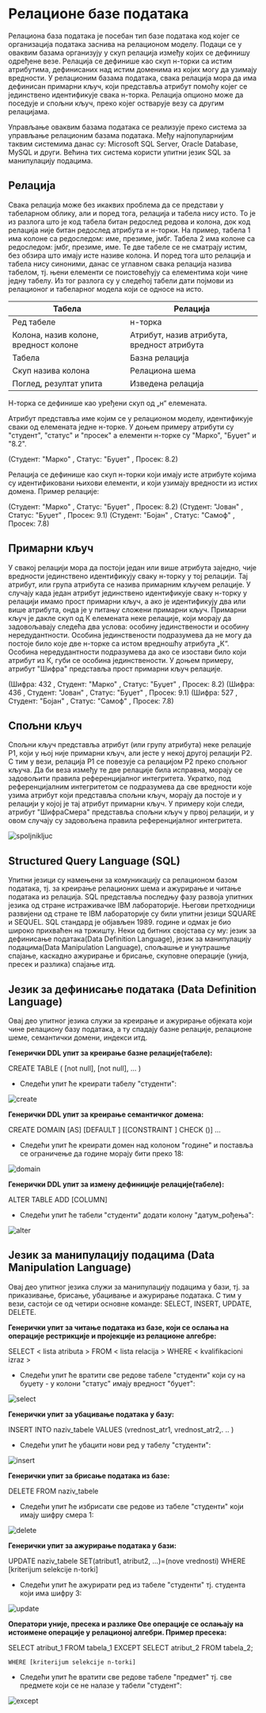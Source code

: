 # Релационе базе података

Релациона база података је посебан тип базе података код којег се организација података заснива на релационом моделу. Подаци се у оваквим базама организују у скуп релација између којих се дефинишу одређене везе. Релација се дефинише као скуп н-торки са истим атрибутима, дефинисаних над истим доменима из којих могу да узимају вредности. У релационим базама података, свака релација мора да има дефинисан примарни кључ, који представља атрибут помоћу којег се јединствено идентификује свака н-торка. Релација опционо може да поседује и спољни кључ, преко којег остварује везу са другим релацијама.

Управљање оваквим базама података се реализује преко система за управљање релационим базама података. Међу најпопуларнијим таквим системима данас су: Microsoft SQL Server, Oracle Database, MySQL и други. Већина тих система користи упитни језик SQL за манипулацију подацима.  

## Релација

Свака релација може без икаквих проблема да се представи у табеларном облику, али и поред тога, релација и табела нису исто. То је из разлога што је код табела битан редослед редова и колона, док код релација није битан редослед атрибута и н-торки. На пример, табела 1 има колоне са редоследом: име, презиме, јмбг. Табела 2 има колоне са редоследом: јмбг, презиме, име. Те две табеле се не сматрају истим, без обзира што имају исте називе колона. И поред тога што релација и табела нису синоними, данас се углавном свака релација назива табелом, тј. њени елементи се поистовећују са елементима који чине једну табелу. Из тог разлога су у следећој табели дати појмови из релационог и табеларног модела који се односе на исто.

Табела | Релација
------ | --------
Ред табеле | н-торка
Колона, назив колоне, вредност колоне	| Атрибут, назив атрибута, вредност атрибута
Табела | Базна релација
Скуп назива колона | Релациона шема
Поглед, резултат упита | Изведена релација

Н-торка се дефинише као уређени скуп од „н“ елемената.

Атрибут представља име којим се у релационом моделу, идентификује сваки од елемената једне н-торке. У доњем примеру атрибути су "студент", "статус" и "просек" а елементи н-торке су "Марко", "Буџет" и "8.2".

(Студент: "Марко" , Статус: "Буџет" , Просек: 8.2)

Релација се дефинише као скуп н-торки који имају исте атрибуте којима су идентификовани њихови елементи, и који узимају вредности из истих домена. Пример релације:

(Студент: "Марко" , Статус: "Буџет" , Просек: 8.2)
(Студент: "Јован" , Статус: "Буџет" , Просек: 9.1)
(Студент: "Бојан" , Статус: "Самоф" , Просек: 7.8)

## Примарни кључ

У свакој релацији мора да постоји један или више атрибута заједно, чије вредности јединствено идентификују сваку н-торку у тој релацији. Тај атрибут, или група атрибута се назива примарним кључем релације. У случају када један атрибут јединствено идентификује сваку н-торку у релацији имамо прост примарни кључ, а ако је идентификују два или више атрибута, онда је у питању сложени примарни кључ. Примарни кључ је дакле скуп од К елемената неке релације, који морају да задовољавају следећа два услова: особину јединствености и особину нередудантности. Особина јединствености подразумева да не могу да постоје било које две н-торке са истом вредношћу атрибута „К“. Особина нередудантности подразумева да ако се изостави било који атрибут из К, губи се особина јединствености. У доњем примеру, атрибут "Шифра" представља прост примарни кључ релације.

(Шифра: 432 , Студент: "Марко" , Статус: "Буџет" , Просек: 8.2)
(Шифра: 436 , Студент: "Јован" , Статус: "Буџет" , Просек: 9.1)
(Шифра: 527 , Студент: "Бојан" , Статус: "Самоф" , Просек: 7.8)

## Спољни кључ 

Спољни кључ представља атрибут (или групу атрибута) неке релације Р1, који у њој није примарни кључ, али јесте у некој другој релацији Р2. С тим у вези, релација Р1 се повезује са релацијом Р2 преко спољног кључа. Да би веза између те две релације била исправна, морају се задовољити правила референцијалног интегритета. Укратко, под референцијалним интегритетом се подразумева да све вредности које узима атрибут који представља спољни кључ, морају да постоје и у релацији у којој је тај атрибут примарни кључ. У примеру који следи, атрибут "ШифраСмера" представља спољни кључ у првој релацији, и у овом случају су задовољена правила референцијалног интегритета.

![spoljnikljuc](/github-slike/SpoljniKljuc.PNG)

## Structured Query Language (SQL)

Упитни језици су намењени за комуникацију са релационом базом података, тј. за креирање релационих шема и ажурирање и читање података из релација.
SQL представља последњу фазу развоја упитних језика од стране истраживачке IBM лабораторије. Његови претходници развијени од стране те IBM лабораторије су били упитни језици SQUARE и SEQUEL. SQL стандард је објављен 1989. године и одмах је био широко прихваћен на тржишту. Неки од битних својстава су му: језик за дефинисање података(Data Definition Language), језик за манипулацију подацима(Data Manipulation Language), спољашње и унутрашње спајање, каскадно ажурирање и брисање, скуповне операције (унија, пресек и разлика) спајање итд. 

## Језик за дефинисање података (Data Definition Language)

Овај део упитног језика служи за креирање и ажурирање објеката који чине релациону базу података, а ту спадају базне релације, релационе шеме, семантички домени, индекси итд.

**Генерички DDL упит за креирање базне релације(табеле):**

CREATE TABLE <naziv tabele>
    (<naziv kolone1> <tip podataka> [not null],
     <naziv kolone2> <tip podataka> [not null],
     ...
    )
- Следећи упит ће креирати табелу "студенти":

![create](/github-slike/create.png)

**Генерички DDL упит за креирање семантичког домена:**

CREATE DOMAIN <naziv domena> [AS] <predefinisani tip>
    [DEFAULT <vrednost>]
    [[CONSTRAINT <naziv ogranicenja>] CHECK (<ogranicenje>)]
     ...
- Следећи упит ће креирати домен над колоном "године" и поставља се ограничење да године морају бити преко 18:  
    
![domain](/github-slike/domain.png)
     
 **Генерички DDL упит за измену дефиниције релације(табеле):**
 
 ALTER TABLE <naziv tabele>
 ADD [COLUMN] <definicija kolone> 
 - Следећи упит ће табели "студенти" додати колону "датум_рођења":
 
 ![alter](/github-slike/alter.png)
 
## Језик за манипулацију подацима (Data Manipulation Language)

Овај део упитног језика служи за манипулацију подацима у бази, тј. за приказивање, брисање, убацивање и ажурирање података. С тим у вези, састоји се од четири основне команде: SELECT, INSERT, UPDATE, DELETE.

**Генерички упит за читање података из базе, који се ослања на операције рестрикције и пројекције из релационе алгебре:**

SELECT < lista atributa >
    FROM < lista relacija >
    WHERE < kvalifikacioni izraz >    
- Следећи упит ће вратити све редове табеле "студенти" који су на буџету - у колони "статус" имају вредност "буџет":
    
![select](/github-slike/select.png)
    
**Генерички упит за убацивање података у базу:**

INSERT INTO naziv_tabele
    VALUES (vrednost_atr1, vrednost_atr2,. .. )
- Следећи упит ће убацити нови ред у табелу "студенти":

![insert](/github-slike/insert.png)

**Генерички упит за брисање података из базе:**

DELETE FROM naziv_tabele
- Следећи упит ће избрисати све редове из табеле "студенти" који имају шифру смера 1:

![delete](/github-slike/delete.png)

**Генерички упит за ажурирање података у бази:**

UPDATE naziv_tabele
    SET(atribut1, atribut2, ...)=(nove vrednosti)
    WHERE [kriterijum selekcije n-torki]
- Следећи упит ће ажурирати ред из табеле "студенти" тј. студента који има шифру 3:

![update](/github-slike/update.png)

**Оператори уније, пресека и разлике Ове операције се ослањају на истоимене операције у релационој алгебри. Пример пресека:**

SELECT atribut_1
    FROM tabela_1
    EXCEPT 
    SELECT atribut_2 
    FROM tabela_2;

    WHERE [kriterijum selekcije n-torki]
- Следећи упит ће вратити све редове табеле "предмет" тј. све предмете који се не налазе у табели "студент": 

![except](/github-slike/except.png)

